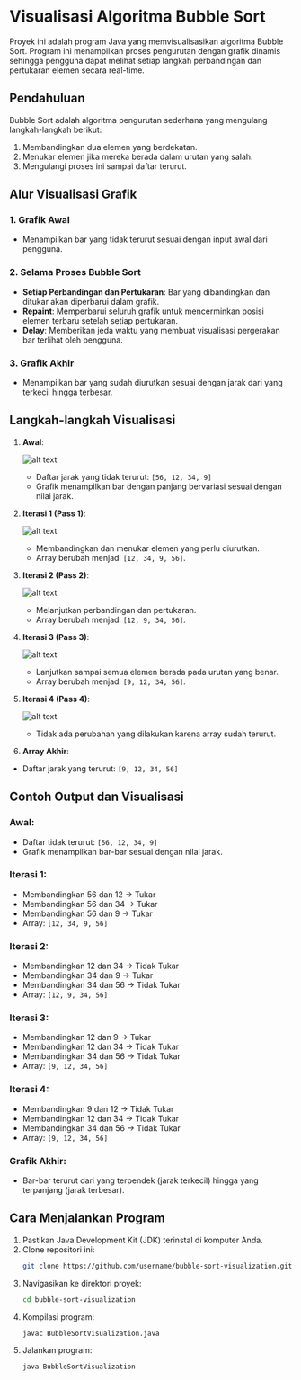 # Visualisasi Algoritma Bubble Sort

Proyek ini adalah program Java yang memvisualisasikan algoritma Bubble Sort. Program ini menampilkan proses pengurutan dengan grafik dinamis sehingga pengguna dapat melihat setiap langkah perbandingan dan pertukaran elemen secara real-time.

## Pendahuluan

Bubble Sort adalah algoritma pengurutan sederhana yang mengulang langkah-langkah berikut:
1. Membandingkan dua elemen yang berdekatan.
2. Menukar elemen jika mereka berada dalam urutan yang salah.
3. Mengulangi proses ini sampai daftar terurut.

## Alur Visualisasi Grafik

### 1. Grafik Awal
- Menampilkan bar yang tidak terurut sesuai dengan input awal dari pengguna.

### 2. Selama Proses Bubble Sort
- **Setiap Perbandingan dan Pertukaran**: Bar yang dibandingkan dan ditukar akan diperbarui dalam grafik.
- **Repaint**: Memperbarui seluruh grafik untuk mencerminkan posisi elemen terbaru setelah setiap pertukaran.
- **Delay**: Memberikan jeda waktu yang membuat visualisasi pergerakan bar terlihat oleh pengguna.

### 3. Grafik Akhir
- Menampilkan bar yang sudah diurutkan sesuai dengan jarak dari yang terkecil hingga terbesar.

## Langkah-langkah Visualisasi

1. **Awal**:



    ![alt text](https://github.com/ZainiAzizah/gambar/blob/main/I%20data%20tidak%20urut%202024-06-12.png?raw=true)
   - Daftar jarak yang tidak terurut: `[56, 12, 34, 9]`
   - Grafik menampilkan bar dengan panjang bervariasi sesuai dengan nilai jarak.

3. **Iterasi 1 (Pass 1)**:
 


   ![alt text](https://github.com/ZainiAzizah/gambar/blob/main/Iterasi%201%202024-06-12.png?raw=true)
   - Membandingkan dan menukar elemen yang perlu diurutkan.
   - Array berubah menjadi `[12, 34, 9, 56]`.

5. **Iterasi 2 (Pass 2)**:



    ![alt text](https://github.com/ZainiAzizah/gambar/blob/main/Iterasi%202%202024-06-12.png?raw=true)
   - Melanjutkan perbandingan dan pertukaran.
   - Array berubah menjadi `[12, 9, 34, 56]`.

7. **Iterasi 3 (Pass 3)**:



    ![alt text](https://github.com/ZainiAzizah/gambar/blob/main/Iterasi%203%202024-06-12.png?raw=true)
   - Lanjutkan sampai semua elemen berada pada urutan yang benar.
   - Array berubah menjadi `[9, 12, 34, 56]`.

9. **Iterasi 4 (Pass 4)**:



     ![alt text](https://github.com/ZainiAzizah/gambar/blob/main/Iterasi%204%202024-06-12.png?raw=true)
   - Tidak ada perubahan yang dilakukan karena array sudah terurut.

11. **Array Akhir**:
   - Daftar jarak yang terurut: `[9, 12, 34, 56]`

## Contoh Output dan Visualisasi

### Awal:
- Daftar tidak terurut: `[56, 12, 34, 9]`
- Grafik menampilkan bar-bar sesuai dengan nilai jarak.

### Iterasi 1:
- Membandingkan 56 dan 12 → Tukar
- Membandingkan 56 dan 34 → Tukar
- Membandingkan 56 dan 9 → Tukar
- Array: `[12, 34, 9, 56]`

### Iterasi 2:
- Membandingkan 12 dan 34 → Tidak Tukar
- Membandingkan 34 dan 9 → Tukar
- Membandingkan 34 dan 56 → Tidak Tukar
- Array: `[12, 9, 34, 56]`

### Iterasi 3:
- Membandingkan 12 dan 9 → Tukar
- Membandingkan 12 dan 34 → Tidak Tukar
- Membandingkan 34 dan 56 → Tidak Tukar
- Array: `[9, 12, 34, 56]`

### Iterasi 4:
- Membandingkan 9 dan 12 → Tidak Tukar
- Membandingkan 12 dan 34 → Tidak Tukar
- Membandingkan 34 dan 56 → Tidak Tukar
- Array: `[9, 12, 34, 56]`

### Grafik Akhir:
- Bar-bar terurut dari yang terpendek (jarak terkecil) hingga yang terpanjang (jarak terbesar).

## Cara Menjalankan Program

1. Pastikan Java Development Kit (JDK) terinstal di komputer Anda.
2. Clone repositori ini:
   ```bash
   git clone https://github.com/username/bubble-sort-visualization.git
3. Navigasikan ke direktori proyek:
   ```bash
   cd bubble-sort-visualization
4. Kompilasi program:
   ```bash
   javac BubbleSortVisualization.java
5. Jalankan program:
   ```bash
   java BubbleSortVisualization
